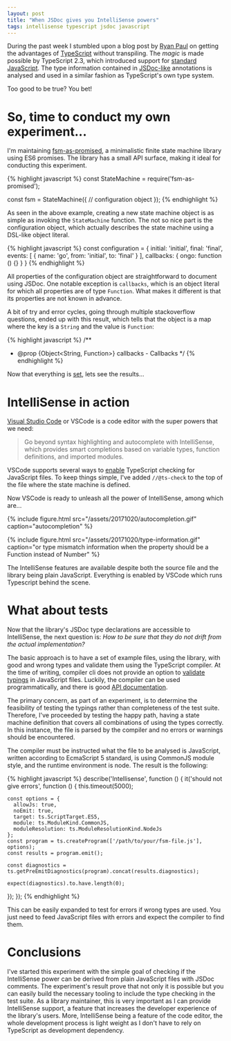 ```yaml
---
layout: post
title: "When JSDoc gives you IntelliSense powers"
tags: intellisense typescript jsdoc javascript
---
```


During the past week I stumbled upon a blog post by [Ryan Paul](http://seg.phault.net/blog/2017/10/typescript-without-transpiling/) on getting the advantages of [TypeScript](https://www.typescriptlang.org) without transpiling. The _magic_ is made possible by TypeScript 2.3, which introduced support for [standard JavaScript](https://github.com/Microsoft/TypeScript/wiki/Type-Checking-JavaScript-Files). The type information contained in [JSDoc-like](https://github.com/Microsoft/TypeScript/wiki/JSDoc-support-in-JavaScript) annotations is analysed and used in a similar fashion as TypeScript's own type system.

Too good to be true? You bet!

# So, time to conduct my own experiment...

I'm maintaining [fsm-as-promised](https://github.com/vstirbu/fsm-as-promised), a minimalistic finite state machine library using ES6 promises. The library has a small API surface, making it ideal for conducting this experiment.

{% highlight javascript %}
const StateMachine =  require('fsm-as-promised');

const fsm = StateMachine({
  // configuration object
});
{% endhighlight %}

As seen in the above example, creating a new state machine object is as simple as invoking the `StateMachine` function. The not so nice part is the configuration object, which actually describes the state machine using a DSL-like object literal.

{% highlight javascript %}
const configuration = {
  initial: 'initial',
  final: 'final',
  events: [
    {
      name: 'go',
      from: 'initial',
      to: 'final'
    }
  ],
  callbacks: {
    ongo: function () {}
  }
}
{% endhighlight %}

All properties of the configuration object are straightforward to document using JSDoc. One notable exception is `callbacks`, which is an object literal for which all properties are of type `Function`. What makes it different is that its properties are not known in advance.

A bit of try and error cycles, going through multiple stackoverflow questions, ended up with this result, which tells that the object is a map where the key is a `String` and the value is `Function`:

{% highlight javascript %}
/**
 * @prop {Object<String, Function>} callbacks - Callbacks
 */
{% endhighlight %}

Now that everything is [set](https://github.com/vstirbu/fsm-as-promised/blob/9197ee7eb2ff695d6014719ca21dfdfaed40149f/lib/index.js#L452-L470), lets see the results...

# IntelliSense in action

[Visual Studio Code](https://code.visualstudio.com) or VSCode is a code editor with the super powers that we need:

> Go beyond syntax highlighting and autocomplete with IntelliSense, which provides smart completions based on variable types, function definitions, and imported modules.

VSCode supports several ways to [enable](https://github.com/Microsoft/vscode/issues/25322) TypeScript checking for JavaScript files. To keep things simple, I've added `//@ts-check` to the top of the file where the state machine is defined.

Now VSCode is ready to unleash all the power of IntelliSense, among which are...

{% include figure.html src="/assets/20171020/autocompletion.gif" caption="autocompletion" %}

{% include figure.html src="/assets/20171020/type-information.gif" caption="or type mismatch information when the property should be a Function instead of Number" %}

The IntelliSense features are available despite both the source file and the library being plain JavaScript. Everything is enabled by VSCode which runs Typescript behind the scene.

# What about tests

Now that the library's JSDoc type declarations are accessible to IntelliSense, the next question is: _How to be sure that they do not drift from the actual implementation?_

The basic approach is to have a set of example files, using the library, with good and wrong types and validate them using the TypeScript compiler. At the time of writing, compiler cli does not provide an option to [validate typings](https://github.com/Microsoft/TypeScript/issues/7661) in JavaScript files. Luckily, the compiler can be used programmatically, and there is good [API documentation](https://github.com/Microsoft/TypeScript/wiki/Using-the-Compiler-API).

The primary concern, as part of an experiment, is to determine the feasibility of testing the typings rather than completeness of the test suite. Therefore, I've proceeded by testing the happy path, having a state machine definition that covers all combinations of using the types correctly. In this instance, the file is parsed by the compiler and no errors or warnings should be encountered.

The compiler must be instructed what the file to be analysed is JavaScript, written according to EcmaScript 5 standard, is using CommonJS module style, and the runtime environment is node. The result is the following:

{% highlight javascript %}
describe('Intellisense', function () {
  it('should not give errors', function () {
    this.timeout(5000);

    const options = {
      allowJs: true,
      noEmit: true,
      target: ts.ScriptTarget.ES5,
      module: ts.ModuleKind.CommonJS,
      moduleResolution: ts.ModuleResolutionKind.NodeJs
    };
    const program = ts.createProgram(['/path/to/your/fsm-file.js'], options);
    const results = program.emit();

    const diagnostics = ts.getPreEmitDiagnostics(program).concat(results.diagnostics);

    expect(diagnostics).to.have.length(0);
  });
});
{% endhighlight %}

This can be easily expanded to test for errors if wrong types are used. You just need to feed JavaScript files with errors and expect the compiler to find them.

# Conclusions

I've started this experiment with the simple goal of checking if the IntelliSense power can be derived from plain JavaScript files with JSDoc comments. The experiment's result prove that not only it is possible but you can easily build the necessary tooling to include the type checking in the test suite. As a library maintainer, this is very important as I can provide IntelliSense support, a feature that increases the developer experience of the library's users. More, IntelliSense being a feature of the code editor, the whole development process is light weight as I don't have to rely on TypeScript as development dependency.
